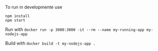 To run in developmente use
```
npm install
npm start
```

Run with
`docker run -p 3000:3000 -it --rm --name my-running-app my-nodejs-app`

Build with
`docker build -t my-nodejs-app .`
